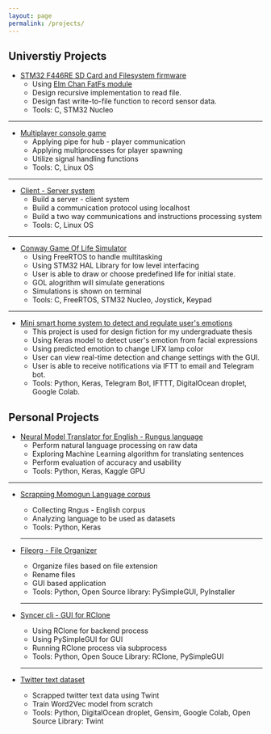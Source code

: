 ```yaml
---
layout: page
permalink: /projects/
---
```

## Universtiy Projects

- [STM32 F446RE SD Card and Filesystem firmware](https://github.com/devennn/sd_card_l446re_spi)
  - Using [Elm Chan FatFs module](http://elm-chan.org/fsw/ff/00index_e.html)
  - Design recursive implementation to read file.
  - Design fast write-to-file function to record sensor data.
  - Tools: C, STM32 Nucleo
  
---

- [Multiplayer console game](https://github.com/devennn/multiplayer-hub)
  - Applying pipe for hub - player communication
  - Applying multiprocesses for player spawning
  - Utilize signal handling functions
  - Tools: C, Linux OS
  
---

- [Client - Server system](https://github.com/devennn/depot-server-client)
  - Build a server - client system
  - Build a communication protocol using localhost
  - Build a two way communications and instructions processing system
  - Tools: C, Linux OS

---

- [Conway Game Of Life Simulator](https://github.com/devennn/csse3010-2020Sem1)
  - Using FreeRTOS to handle multitasking
  - Using STM32 HAL Library for low level interfacing
  - User is able to draw or choose predefined life for initial state.
  - GOL alogrithm will simulate generations
  - Simulations is shown on terminal 
  - Tools: C, FreeRTOS, STM32 Nucleo, Joystick, Keypad
  
---

- [Mini smart home system to detect and regulate user's emotions](https://github.com/devennn/Smart-Home-Emotional-Detection-Regulation)
  - This project is used for design fiction for my undergraduate thesis
  - Using Keras model to detect user's emotion from facial expressions
  - Using predicted emotion to change LIFX lamp color
  - User can view real-time detection and change settings with the GUI.
  - User is able to receive notifications via IFTT to email and Telegram bot.
  - Tools: Python, Keras, Telegram Bot, IFTTT,  DigitalOcean droplet, Google Colab.

## Personal Projects

- [Neural Model Translator for English - Rungus language](https://github.com/devennn/neural-model-translation)
  - Perform natural language processing on raw data
  - Exploring Machine Learning algorithm for translating sentences
  - Perform evaluation of accuracy and usability
  - Tools: Python, Keras, Kaggle GPU
  
---

- [Scrapping Momogun Language corpus](https://github.com/devennn/rungus-language-corpus)
  - Collecting Rngus - English corpus
  - Analyzing language to be used as datasets
  - Tools: Python, Keras
 
  ---

- [Fileorg - File Organizer](https://github.com/devennn/Filorg)
  - Organize files based on file extension
  - Rename files
  - GUI based application
  - Tools: Python, Open Source library: PySimpleGUI, PyInstaller
  
  ---
  
- [Syncer cli - GUI for RClone](https://github.com/devennn/Syncer-cli)
  - Using RClone for backend process
  - Using PySimpleGUI for GUI
  - Running RClone process via subprocess
  - Tools: Python, Open Souce Library: RClone, PySimpleGUI
  
  ---
  
- [Twitter text dataset](https://github.com/devennn/malaysian-tweets)
  - Scrapped twitter text data using Twint
  - Train Word2Vec model from scratch
  - Tools: Python, DigitalOcean droplet, Gensim, Google Colab, Open Source Library: Twint
